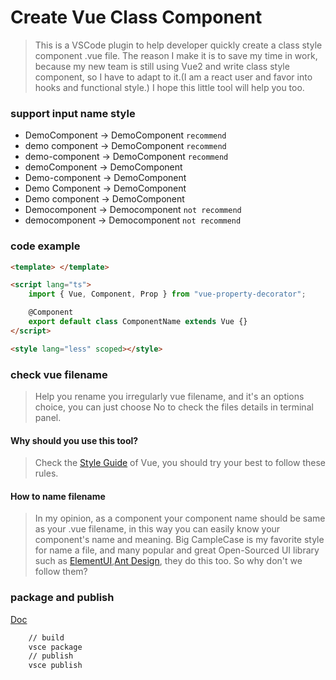 # Create Vue Class Component

> This is a VSCode plugin to help developer quickly create a class style component .vue file.
> The reason I make it is to save my time in work, because my new team is still using Vue2 and write class style component, so I have to adapt to it.(I am a react user and favor into hooks and functional style.)
> I hope this little tool will help you too.

### support input name style

-   DemoComponent -> DemoComponent `recommend`
-   demo component -> DemoComponent `recommend`
-   demo-component -> DemoComponent `recommend`
-   demoComponent -> DemoComponent
-   Demo-component -> DemoComponent
-   Demo Component -> DemoComponent
-   Demo component -> DemoComponent
-   Democomponent -> Democomponent `not recommend`
-   democomponent -> Democomponent `not recommend`

### code example

```html
<template> </template>

<script lang="ts">
	import { Vue, Component, Prop } from "vue-property-decorator";

	@Component
	export default class ComponentName extends Vue {}
</script>

<style lang="less" scoped></style>
```

### check vue filename

> Help you rename you irregularly vue filename, and it's an options choice,
> you can just choose No to check the files details in terminal panel.

#### Why should you use this tool?

> Check the [Style Guide](https://vuejs.org/v2/style-guide/) of Vue, you should try your best to follow these rules.

#### How to name filename

> In my opinion, as a component your component name should be same as your .vue filename, in this way you can easily know your component's name and meaning.
> Big CampleCase is my favorite style for name a file, and many popular and great Open-Sourced UI library such as [ElementUI](https://element.eleme.io/#/en-US),[Ant Design](https://ant.design/), they do this too. So why don't we follow them?

### package and publish

[Doc](https://code.visualstudio.com/api/working-with-extensions/publishing-extension)

```bash
    // build
    vsce package
    // publish
    vsce publish
```
